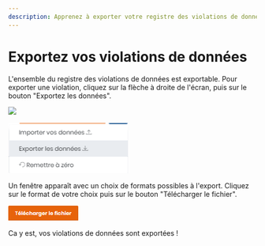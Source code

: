 ```yaml
---
description: Apprenez à exporter votre registre des violations de données.
---
```


# Exportez vos violations de données

L'ensemble du registre des violations de données est exportable. Pour exporter une violation, cliquez sur la flèche à droite de l'écran, puis sur le bouton "Exportez les données".

![](<../../.gitbook/assets/Capture web\_5-5-2022\_164539\_app.dastra.eu.jpeg>)

![](<../../.gitbook/assets/image (116).png>)

Un fenêtre apparaît avec un choix de formats possibles à l'export. Cliquez sur le format de votre choix puis sur le bouton "Télécharger le fichier".

![](<../../.gitbook/assets/image (68).png>)

Ca y est, vos violations de données sont exportées !
